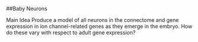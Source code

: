 ##Baby Neurons

Main Idea
Produce a model of all neurons in the connectome and gene expression in ion channel-related genes as they emerge in the embryo. How do these vary with respect to adult gene expression?
